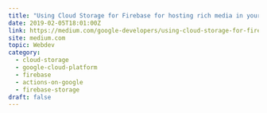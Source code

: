 ```yaml
---
title: "Using Cloud Storage for Firebase for hosting rich media in your Actions"
date: 2019-02-05T18:01:00Z
link: https://medium.com/google-developers/using-cloud-storage-for-firebase-for-hosting-rich-media-in-your-actions-a838977eb758?source=rss----2e5ce7f173a5---4&utm_medium=RSS&utm_source=hune
site: medium.com
topic: Webdev
category:
  - cloud-storage
  - google-cloud-platform
  - firebase
  - actions-on-google
  - firebase-storage
draft: false
---
```

